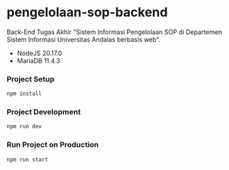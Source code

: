 # pengelolaan-sop-backend

Back-End Tugas Akhir "Sistem Informasi Pengelolaan SOP di Departemen Sistem Informasi Universitas Andalas berbasis web".

- NodeJS 20.17.0
- MariaDB 11.4.3

### Project Setup

```sh
npm install
```

### Project Development

```sh
npm run dev
```

### Run Project on Production

```sh
npm run start
```
